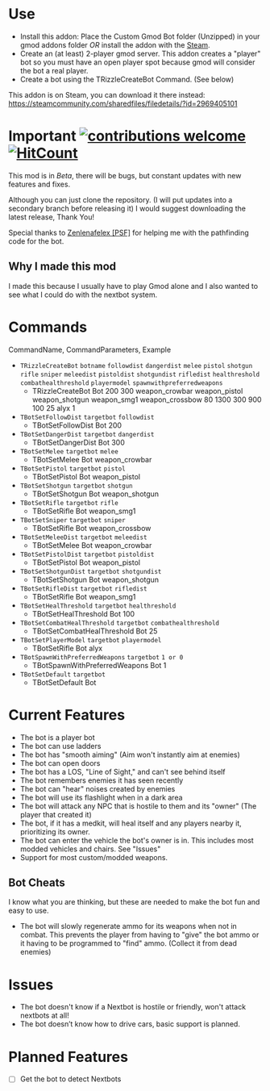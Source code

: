 # Use
- Install this addon: Place the Custom Gmod Bot folder (Unzipped) in your gmod addons folder *OR* install the addon with the [Steam](https://steamcommunity.com/sharedfiles/filedetails/?id=2969405101).
- Create an (at least) 2-player gmod server. This addon creates a "player" bot so you must have an open player spot because gmod will consider the bot a real player. 
- Create a bot using the TRizzleCreateBot Command. (See below)

This addon is on Steam, you can download it there instead: https://steamcommunity.com/sharedfiles/filedetails/?id=2969405101

# Important [![contributions welcome](https://img.shields.io/badge/contributions-welcome-brightgreen.svg?style=flat)](https://github.com/dwyl/esta/issues) [![HitCount](https://hits.dwyl.com/T-Rizzle12/start-here.svg)](https://hits.dwyl.com/T-Rizzle12/Custom-Gmod-Bot)

This mod is in *Beta*, there will be bugs, but constant updates with new features and fixes.

Although you can just clone the repository. (I will put updates into a secondary branch before releasing it) I would suggest downloading the latest release, Thank You!

Special thanks to [Zenlenafelex [PSF]](https://steamcommunity.com/profiles/76561198976669728) for helping me with the pathfinding code for the bot.

## Why I made this mod
I made this because I usually have to play Gmod alone and I also wanted to see what I could do with the nextbot system.

# Commands
CommandName, CommandParameters, Example
- <code>TRizzleCreateBot</code> <code>botname</code> <code>followdist</code> <code>dangerdist</code> <code>melee</code> <code>pistol</code> <code>shotgun</code> <code>rifle</code> <code>sniper</code> <code>meleedist</code> <code>pistoldist</code> <code>shotgundist</code> <code>rifledist</code> <code>healthreshold</code> <code>combathealthreshold</code> <code>playermodel</code> <code>spawnwithpreferredweapons</code>
  - TRizzleCreateBot Bot 200 300 weapon_crowbar weapon_pistol weapon_shotgun weapon_smg1 weapon_crossbow 80 1300 300 900 100 25 alyx 1
- <code>TBotSetFollowDist</code> <code>targetbot</code> <code>followdist</code> 
  -  TBotSetFollowDist Bot 200
- <code>TBotSetDangerDist</code> <code>targetbot</code> <code>dangerdist</code> 
  - TBotSetDangerDist Bot 300
- <code>TBotSetMelee</code> <code>targetbot</code> <code>melee</code> 
  - TBotSetMelee Bot weapon_crowbar
- <code>TBotSetPistol</code> <code>targetbot</code>  <code>pistol</code>  
  - TBotSetPistol Bot weapon_pistol
- <code>TBotSetShotgun</code> <code>targetbot</code>  <code>shotgun</code>  
  - TBotSetShotgun Bot weapon_shotgun
- <code>TBotSetRifle</code> <code>targetbot</code>  <code>rifle</code>  
  - TBotSetRifle Bot weapon_smg1
- <code>TBotSetSniper</code> <code>targetbot</code>  <code>sniper</code>  
  - TBotSetRifle Bot weapon_crossbow
- <code>TBotSetMeleeDist</code> <code>targetbot</code>  <code>meleedist</code>  
  - TBotSetMelee Bot weapon_crowbar
- <code>TBotSetPistolDist</code> <code>targetbot</code>  <code>pistoldist</code>  
  - TBotSetPistol Bot weapon_pistol
- <code>TBotSetShotgunDist</code> <code>targetbot</code>  <code>shotgundist</code>  
  - TBotSetShotgun Bot weapon_shotgun
- <code>TBotSetRifleDist</code> <code>targetbot</code>  <code>rifledist</code>  
  - TBotSetRifle Bot weapon_smg1
- <code>TBotSetHealThreshold</code> <code>targetbot</code>  <code>healthreshold</code>  
  - TBotSetHealThreshold Bot 100
- <code>TBotSetCombatHealThreshold</code> <code>targetbot</code>  <code>combathealthreshold</code>  
  - TBotSetCombatHealThreshold Bot 25
- <code>TBotSetPlayerModel</code> <code>targetbot</code>  <code>playermodel</code>  
  - TBotSetRifle Bot alyx
- <code>TBotSpawnWithPreferredWeapons</code> <code>targetbot</code>  <code>1 or 0</code>  
  - TBotSpawnWithPreferredWeapons Bot 1
- <code>TBotSetDefault</code> <code>targetbot</code>  
  - TBotSetDefault Bot


# Current Features
- The bot is a player bot
- The bot can use ladders
- The bot has "smooth aiming" (Aim won't instantly aim at enemies) 
- The bot can open doors
- The bot has a LOS, "Line of Sight," and can't see behind itself
- The bot remembers enemies it has seen recently
- The bot can "hear" noises created by enemies
- The bot will use its flashlight when in a dark area
- The bot will attack any NPC that is hostile to them and its "owner" (The player that created it)
- The bot, if it has a medkit, will heal itself and any players nearby it, prioritizing its owner.
- The bot can enter the vehicle the bot's owner is in. This includes most modded vehicles and chairs. See "Issues"
- Support for most custom/modded weapons. 

## Bot Cheats
I know what you are thinking, but these are needed to make the bot fun and easy to use.
- The bot will slowly regenerate ammo for its weapons when not in combat. This prevents the player from having to "give" the bot ammo or it having to be programmed to "find" ammo. (Collect it from dead enemies)     

# Issues
- The bot doesn't know if a Nextbot is hostile or friendly, won't attack nextbots at all!
- The bot doesn’t know how to drive cars, basic support is planned.

# Planned Features
- [ ] Get the bot to detect Nextbots
